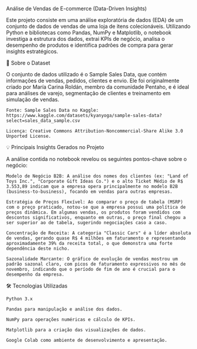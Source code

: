 Análise de Vendas de E-commerce (Data-Driven Insights)

Este projeto consiste em uma análise exploratória de dados (EDA) de um conjunto de dados de vendas de uma loja de itens colecionáveis. Utilizando Python e bibliotecas como Pandas, NumPy e Matplotlib, o notebook investiga a estrutura dos dados, extrai KPIs de negócio, analisa o desempenho de produtos e identifica padrões de compra para gerar insights estratégicos.

📖 Sobre o Dataset

O conjunto de dados utilizado é o Sample Sales Data, que contém informações de vendas, pedidos, clientes e envio. Ele foi originalmente criado por María Carina Roldán, membro da comunidade Pentaho, e é ideal para análises de varejo, segmentação de clientes e treinamento em simulação de vendas.

    Fonte: Sample Sales Data no Kaggle: https://www.kaggle.com/datasets/kyanyoga/sample-sales-data?select=sales_data_sample.csv

    Licença: Creative Commons Attribution-Noncommercial-Share Alike 3.0 Unported License.

💡 Principais Insights Gerados no Projeto

A análise contida no notebook revelou os seguintes pontos-chave sobre o negócio:

    Modelo de Negócio B2B: A análise dos nomes dos clientes (ex: "Land of Toys Inc.", "Corporate Gift Ideas Co.") e o alto Ticket Médio de R$ 3.553,89 indicam que a empresa opera principalmente no modelo B2B (business-to-business), focando em vendas para outras empresas.

    Estratégia de Preços Flexível: Ao comparar o preço de tabela (MSRP) com o preço praticado, notou-se que a empresa possui uma política de preços dinâmica. Em algumas vendas, os produtos foram vendidos com descontos significativos, enquanto em outras, o preço final chegou a ser superior ao de tabela, sugerindo negociações caso a caso.

    Concentração de Receita: A categoria "Classic Cars" é a líder absoluta de vendas, gerando quase R$ 4 milhões em faturamento e representando aproximadamente 39% da receita total, o que demonstra uma forte dependência deste nicho.

    Sazonalidade Marcante: O gráfico de evolução de vendas mostrou um padrão sazonal claro, com picos de faturamento expressivos no mês de novembro, indicando que o período de fim de ano é crucial para o desempenho da empresa.

🛠️ Tecnologias Utilizadas

    Python 3.x

    Pandas para manipulação e análise dos dados.

    NumPy para operações numéricas e cálculo de KPIs.

    Matplotlib para a criação das visualizações de dados.

    Google Colab como ambiente de desenvolvimento e apresentação.

